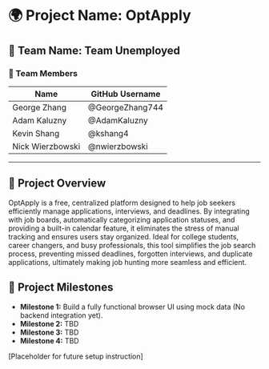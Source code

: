 # 🌍 Project Name: OptApply

## 🚀 Team Name: Team Unemployed

### 👥 Team Members
| Name             | GitHub Username |
|------------------|-----------------|
| George Zhang     | @GeorgeZhang744 |
| Adam Kaluzny     | @AdamKaluzny    |
| Kevin Shang      | @kshang4        |
| Nick Wierzbowski | @nwierzbowski   |

---

## 📌 Project Overview
OptApply is a free, centralized platform designed to help job seekers efficiently manage applications, interviews, and deadlines. By integrating with job boards, automatically categorizing application statuses, and providing a built-in calendar feature, it eliminates the stress of manual tracking and ensures users stay organized. Ideal for college students, career changers, and busy professionals, this tool simplifies the job search process, preventing missed deadlines, forgotten interviews, and duplicate applications, ultimately making job hunting more seamless and efficient.

## 📅 Project Milestones
- **Milestone 1:** Build a fully functional browser UI using mock data (No backend integration yet).
- **Milestone 2:** TBD
- **Milestone 3:** TBD
- **Milestone 4:** TBD

[Placeholder for future setup instruction]
